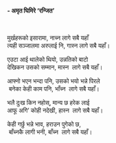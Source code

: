 **- अमृत घिमिरे ‘रन्जित’**


 


मुर्खहरूको इसारामा, नाच्न लागे सबै यहाँ   
त्यही सञ्जालमा अरुलाई नि, गास्न लागे सबै यहाँ।


एउटा आई थालेको थियो, उन्नतिको बाटो   
देखिकन उसको सम्मान, मास्न  लागे सबै यहाँ।


आफ्नो भएन भन्दा पनि, उसको भयो भन्ने पिरले  
 बनेका केही काम पनि, भाँच्न  लागे सबै यहाँ।


भलै दुःख किन नहोस्, मान्य छ हरेक लाई   
आफू अगि’ कोही नदेखी, हास्न  लागे सबै यहाँ।


केही गर्छु भन्ने भाव, हराउन पुगेको छ,  
 बाँच्नकै लागी भनी, बाँच्न  लागे सबै यहाँ।


  
 

